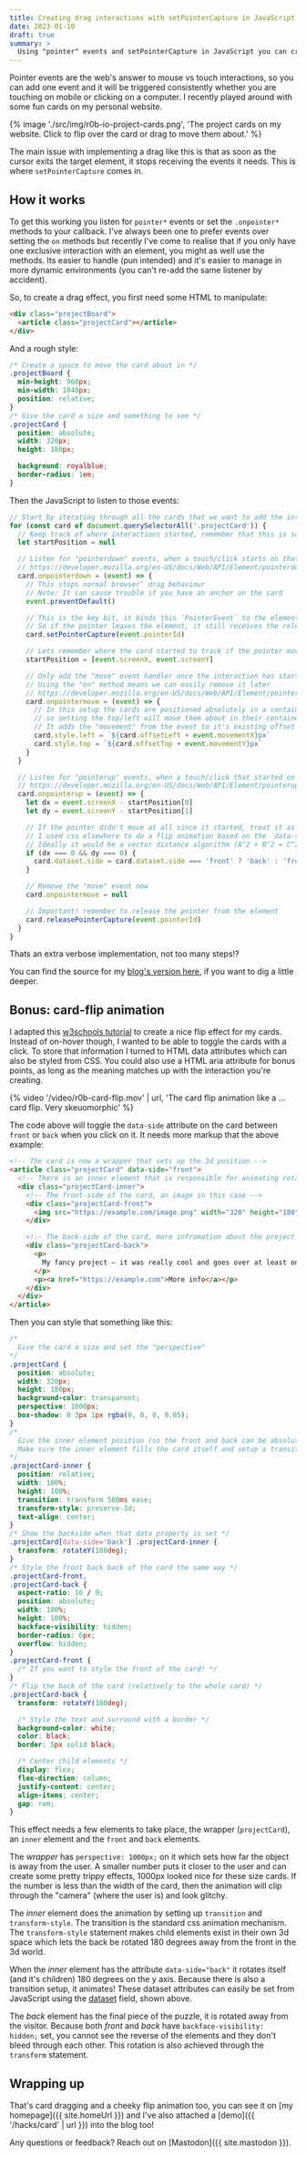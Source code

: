 ```yaml
---
title: Creating drag interactions with setPointerCapture in JavaScript
date: 2023-01-10
draft: true
summary: >
  Using "pointer" events and setPointerCapture in JavaScript you can create drag interactions with quite little JavaScript.
---
```


Pointer events are the web's answer to mouse vs touch interactions, so you can add one event and it will be triggered consistently whether you are touching on mobile or clicking on a computer. I recently played around with some fun cards on my personal website.

{% image './src/img/r0b-io-project-cards.png', 'The project cards on my website. Click to flip over the card or drag to move them about.' %}

The main issue with implementing a drag like this is that as soon as the cursor exits the target element, it stops receiving the events it needs.
This is where `setPointerCapture` comes in.

## How it works

To get this working you listen for `pointer*` events or set the `.onpointer*` methods to your callback.
I've always been one to prefer events over setting the `on` methods but recently I've come to realise that if you only have one exclusive interaction with an element, you might as well use the methods.
Its easier to handle (pun intended) and it's easier to manage in more dynamic environments (you can't re-add the same listener by accident).

So, to create a drag effect, you first need some HTML to manipulate:

```html
<div class="projectBoard">
  <article class="projectCard"></article>
</div>
```

And a rough style:

```css
/* Create a space to move the card about in */
.projectBoard {
  min-height: 960px;
  min-width: 1048px;
  position: relative;
}
/* Give the card a size and something to see */
.projectCard {
  position: absolute;
  width: 320px;
  height: 180px;

  background: royalblue;
  border-radius: 1em;
}
```

Then the JavaScript to listen to those events:

```ts
// Start by iterating through all the cards that we want to add the interaction too
for (const card of document.querySelectorAll('.projectCard')) {
  // Keep track of where interactions started, remember that this is scoped for each card
  let startPosition = null

  // Listen for "pointerdown" events, when a touch/click starts on that element
  // https://developer.mozilla.org/en-US/docs/Web/API/Element/pointerdown_event
  card.onpointerdown = (event) => {
    // This stops normal browser' drag behaviour
    // Note: It can cause trouble if you have an anchor on the card
    event.preventDefault()

    // This is the key bit, it binds this `PointerEvent` to the element until you tell it to stop
    // So if the pointer leaves the element, it still receives the relevant events.
    card.setPointerCapture(event.pointerId)

    // Lets remember where the card started to track if the pointer moved or not
    startPosition = [event.screenX, event.screenY]

    // Only add the "move" event handler once the interaction has started
    // Using the "on" method means we can easily remove it later
    // https://developer.mozilla.org/en-US/docs/Web/API/Element/pointermove_event
    card.onpointermove = (event) => {
      // In this setup the cards are positioned absolutely in a container
      // so setting the top/left will move them about in their container
      // It adds the "movement" from the event to it's existing offset in that direction
      card.style.left = `${card.offsetLeft + event.movementX}px`
      card.style.top = `${card.offsetTop + event.movementY}px`
    }
  }

  // Listen for "pointerup" events, when a touch/click that started on the element and was captured ended
  // https://developer.mozilla.org/en-US/docs/Web/API/Element/pointerup_event
  card.onpointerup = (event) => {
    let dx = event.screenX - startPosition[0]
    let dy = event.screenY - startPosition[1]

    // If the pointer didn't move at all since it started, treat it as a click
    // I used css elsewhere to do a flip animation based on the `data-side="front"` vs back property.
    // Ideally it would be a vector distance algorithm (A^2 + B^2 = C^2 stuff)
    if (dx === 0 && dy === 0) {
      card.dataset.side = card.dataset.side === 'front' ? 'back' : 'front'
    }

    // Remove the "move" event now
    card.onpointermove = null

    // Important! remember to release the pointer from the element
    card.releasePointerCapture(event.pointerId)
  }
}
```

Thats an extra verbose implementation, not too many steps!?

You can find the source for my [blog's version here](https://github.com/robb-j/r0b-home/blob/134abc134b6a768056a89bedb4b229b522060b42/src/js/app.ts#L144-L194),
if you want to dig a little deeper.

## Bonus: card-flip animation

I adapted this [w3schools tutorial](https://www.w3schools.com/howto/howto_css_flip_card.asp) to create a nice flip effect for my cards. Instead of on-hover though, I wanted to be able to toggle the cards with a click. To store that information I turned to HTML data attributes which can also be styled from CSS. You could also use a HTML aria attribute for bonus points, as long as the meaning matches up with the interaction you're creating.

{% video '/video/r0b-card-flip.mov' | url, 'The card flip animation like a ... card flip. Very skeuomorphic' %}

The code above will toggle the `data-side` attribute on the card between `front` or `back` when you click on it. It needs more markup that the above example:

```html
<!-- The card is now a wrapper that sets up the 3d position -->
<article class="projectCard" data-side="front">
  <!-- There is an inner element that is responsible for animating rotation on the Y axis -->
  <div class="projectCard-inner">
    <!-- The front-side of the card, an image in this case -->
    <div class="projectCard-front">
      <img src="https://example.com/image.png" width="320" height="180" />
    </div>

    <!-- The back-side of the card, more infromation about the project -->
    <div class="projectCard-back">
      <p>
        My fancy project — it was really cool and goes over at least one line
      </p>
      <p><a href="https://example.com">More info</a></p>
    </div>
  </div>
</article>
```

Then you can style that something like this:

```css
/*
  Give the card a size and set the "perspective" 
*/
.projectCard {
  position: absolute;
  width: 320px;
  height: 180px;
  background-color: transparent;
  perspective: 1000px;
  box-shadow: 0 3px 1px rgba(0, 0, 0, 0.05);
}
/*
  Give the inner element position (so the front and back can be absolutely positioned).
  Make sure the inner element fills the card itself and setup a transitions on the "transform" property.
*/
.projectCard-inner {
  position: relative;
  width: 100%;
  height: 100%;
  transition: transform 500ms ease;
  transform-style: preserve-3d;
  text-align: center;
}
/* Show the backside when that data property is set */
.projectCard[data-side='back'] .projectCard-inner {
  transform: rotateY(180deg);
}
/* Style the front back back of the card the same way */
.projectCard-front,
.projectCard-back {
  aspect-ratio: 16 / 9;
  position: absolute;
  width: 100%;
  height: 100%;
  backface-visibility: hidden;
  border-radius: 6px;
  overflow: hidden;
}
.projectCard-front {
  /* If you want to style the front of the card! */
}
/* Flip the back of the card (relatively to the whole card) */
.projectCard-back {
  transform: rotateY(180deg);

  /* Style the text and surround with a border */
  background-color: white;
  color: black;
  border: 5px solid black;

  /* Center child elements */
  display: flex;
  flex-direction: column;
  justify-content: center;
  align-items: center;
  gap: rem;
}
```

This effect needs a few elements to take place, the wrapper (`projectCard`), an `inner` element and the `front` and `back` elements.

The _wrapper_ has `perspective: 1000px;` on it which sets how far the object is away from the user.
A smaller number puts it closer to the user and can create some pretty trippy effects, 1000px looked nice for these size cards. If the number is less than the width of the card, then the animation will clip through the "camera" (where the user is) and look glitchy.

The _inner_ element does the animation by setting up `transition` and `transform-style`. The transition is the standard css animation mechanism. The `transform-style` statement makes child elements exist in their own 3d space which lets the back be rotated 180 degrees away from the front in the 3d world.

When the _inner_ element has the attribute `data-side="back"` it rotates itself (and it's children) 180 degrees on the y axis. Because there is also a transition setup, it animates! These dataset attributes can easily be set from JavaScript using the [dataset](https://developer.mozilla.org/en-US/docs/Web/API/HTMLElement/dataset) field, shown above.

The _back_ element has the final piece of the puzzle, it is rotated away from the visitor. Because both _front_ and _back_ have `backface-visibility: hidden;` set, you cannot see the reverse of the elements and they don't bleed through each other. This rotation is also achieved through the `transform` statement.

## Wrapping up

That's card dragging and a cheeky flip animation too, you can see it on [my homepage]({{ site.homeUrl }}) and I've also attached a [demo]({{ '/hacks/card' | url }}) into the blog too!

Any questions or feedback? Reach out on [Mastodon]({{ site.mastodon }}).
